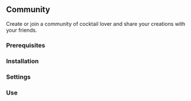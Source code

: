 ## Community

Create or join a community of cocktail lover and share your creations with your friends.

### Prerequisites

### Installation

### Settings

### Use
